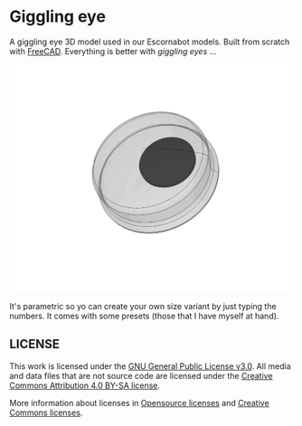 # Giggling eye
A giggling eye 3D model used in our Escornabot models. Built from scratch with [FreeCAD](https://freecadweb.org). Everything is better with *giggling eyes* ...

![Giggling eye](giggling-eye.png)

It's parametric so yo can create your own size variant by just typing the numbers. It comes with some presets (those that I have myself at hand).

## LICENSE

This work is licensed under the [GNU General Public License v3.0](../LICENSE-GPLV30). All media and data files that are not source code are licensed under the [Creative Commons Attribution 4.0 BY-SA license](../LICENSE-CCBYSA40).

More information about licenses in [Opensource licenses](https://opensource.org/licenses/) and [Creative Commons licenses](https://creativecommons.org/licenses/).

